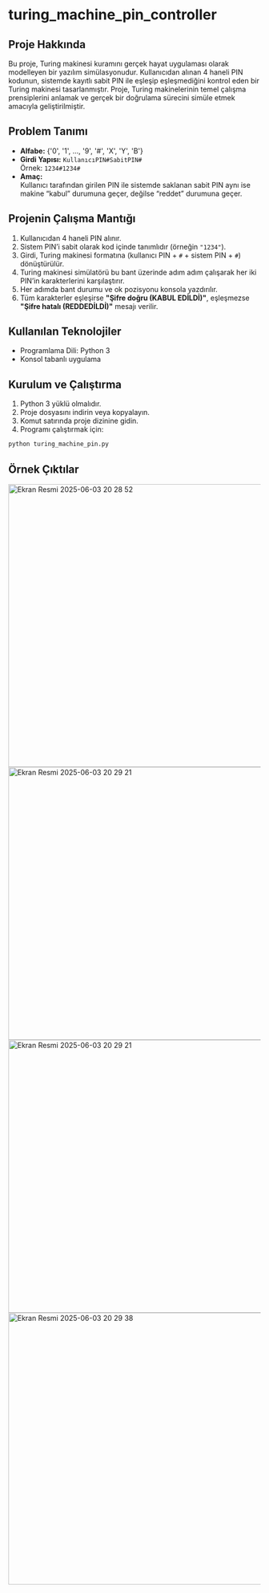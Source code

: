 # turing_machine_pin_controller

## Proje Hakkında

Bu proje, Turing makinesi kuramını gerçek hayat uygulaması olarak modelleyen bir yazılım simülasyonudur. Kullanıcıdan alınan 4 haneli PIN kodunun, sistemde kayıtlı sabit PIN ile eşleşip eşleşmediğini kontrol eden bir Turing makinesi tasarlanmıştır. Proje, Turing makinelerinin temel çalışma prensiplerini anlamak ve gerçek bir doğrulama sürecini simüle etmek amacıyla geliştirilmiştir.

## Problem Tanımı

- **Alfabe:** {'0', '1', ..., '9', '#', 'X', 'Y', 'B'}
- **Girdi Yapısı:** `KullanıcıPIN#SabitPIN#`  
  Örnek: `1234#1234#`
- **Amaç:**  
  Kullanıcı tarafından girilen PIN ile sistemde saklanan sabit PIN aynı ise makine “kabul” durumuna geçer, değilse “reddet” durumuna geçer.

## Projenin Çalışma Mantığı

1. Kullanıcıdan 4 haneli PIN alınır.
2. Sistem PIN’i sabit olarak kod içinde tanımlıdır (örneğin `"1234"`).
3. Girdi, Turing makinesi formatına (kullanıcı PIN + `#` + sistem PIN + `#`) dönüştürülür.
4. Turing makinesi simülatörü bu bant üzerinde adım adım çalışarak her iki PIN’in karakterlerini karşılaştırır.
5. Her adımda bant durumu ve ok pozisyonu konsola yazdırılır.
6. Tüm karakterler eşleşirse **"Şifre doğru (KABUL EDİLDİ)"**, eşleşmezse **"Şifre hatalı (REDDEDİLDİ)"** mesajı verilir.

## Kullanılan Teknolojiler

- Programlama Dili: Python 3
- Konsol tabanlı uygulama

## Kurulum ve Çalıştırma

1. Python 3 yüklü olmalıdır.
2. Proje dosyasını indirin veya kopyalayın.
3. Komut satırında proje dizinine gidin.
4. Programı çalıştırmak için:

```bash
python turing_machine_pin.py
```

## Örnek Çıktılar

<img width="564" alt="Ekran Resmi 2025-06-03 20 28 52" src="https://github.com/user-attachments/assets/2a6a5a11-07dd-470f-b3b5-1f9ce6599da7" />

<img width="544" alt="Ekran Resmi 2025-06-03 20 29 21" src="https://github.com/user-attachments/assets/a9859a5a-4d31-4cc8-9533-181ef404425b" />

<img width="544" alt="Ekran Resmi 2025-06-03 20 29 21" src="https://github.com/user-attachments/assets/53a3eced-a27d-4750-a376-eba12bece6b5" />

<img width="542" alt="Ekran Resmi 2025-06-03 20 29 38" src="https://github.com/user-attachments/assets/df254256-6e9c-4443-81cc-e001a576da93" />

